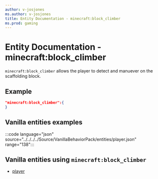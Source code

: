 ```yaml
---
author: v-josjones
ms.author: v-josjones
title: Entity Documentation - minecraft:block_climber
ms.prod: gaming
---
```


# Entity Documentation - minecraft:block_climber

`minecraft:block_climber` allows the player to detect and manuever on the scaffolding block.

## Example

```json
"minecraft:block_climber":{
}
```

## Vanilla entities examples

:::code language="json" source="../../../../Source/VanillaBehaviorPack/entities/player.json" range="138":::

## Vanilla entities using `minecraft:block_climber`

- [player](../../../../Source/VanillaBehaviorPack_Snippets/entities/player.md)